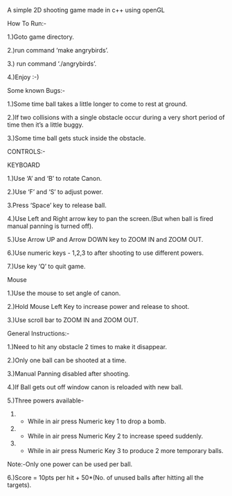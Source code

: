 A simple 2D shooting game made in c++ using openGL



How To Run:-

1.)Goto game directory.

2.)run command ‘make angrybirds’.

3.) run command  ‘./angrybirds’.

4.)Enjoy :-)

Some known Bugs:-

1.)Some time ball takes a little longer to come to rest at ground.

2.)If two collisions with a single obstacle occur during a very short period of time then it’s a little buggy.

3.)Some time ball gets stuck inside the obstacle.

CONTROLS:-

KEYBOARD

1.)Use ‘A’ and ‘B’ to rotate Canon.

2.)Use ‘F’ and ‘S’ to adjust power.

3.Press ‘Space’ key to release ball.

4.)Use Left and Right arrow key to pan the screen.(But when ball is fired manual panning is turned off).

5.)Use Arrow UP and Arrow DOWN key to ZOOM IN and ZOOM OUT.

6.)Use numeric keys - 1,2,3 to after shooting to use different powers.

7.)Use key ‘Q’ to quit game.

Mouse

1.)Use the mouse to set angle of canon.

2.)Hold Mouse Left Key to increase power and release to shoot.

3.)Use scroll bar to ZOOM IN and ZOOM OUT.

General Instructions:-

1.)Need to hit any obstacle 2 times to make it disappear.

2.)Only one ball can be shooted at a time.

3.)Manual Panning disabled after shooting.

4.)If Ball gets out off window canon is reloaded with new ball.

5.)Three powers available-

1. - While in air press Numeric key 1 to drop a bomb.

2. - While in air press Numeric Key 2 to increase speed suddenly.

3. - While in air press Numeric Key 3 to produce 2 more temporary balls.

Note:-Only one power can be used per ball.

6.)Score = 10pts  per hit + 50*(No. of unused balls after hitting all the targets).



